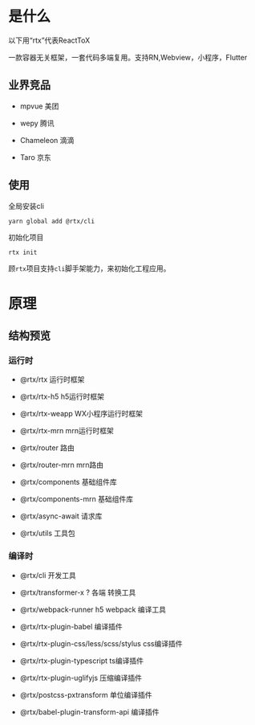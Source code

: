 # 是什么

以下用“rtx”代表ReactToX

一款容器无关框架，一套代码多端复用。支持RN,Webview，小程序，Flutter

## 业界竞品

- mpvue 美团

- wepy 腾讯

- Chameleon 滴滴

- Taro 京东

## 使用

全局安装cli

```
yarn global add @rtx/cli
```

初始化项目

```
rtx init
```

顾`rtx`项目支持`cli`脚手架能力，来初始化工程应用。


# 原理

## 结构预览

### 运行时

- @rtx/rtx 运行时框架

- @rtx/rtx-h5  h5运行时框架

- @rtx/rtx-weapp WX小程序运行时框架

- @rtx/rtx-mrn mrn运行时框架

- @rtx/router 路由

- @rtx/router-mrn mrn路由

- @rtx/components 基础组件库

- @rtx/components-mrn 基础组件库

- @rtx/async-await 请求库

- @rtx/utils 工具包
 
### 编译时

- @rtx/cli 开发工具

- @rtx/transformer-x ? 各端 转换工具

- @rtx/webpack-runner h5 webpack 编译工具

- @rtx/rtx-plugin-babel 编译插件

- @rtx/rtx-plugin-css/less/scss/stylus css编译插件

- @rtx/rtx-plugin-typescript ts编译插件

- @rtx/rtx-plugin-uglifyjs 压缩编译插件

- @rtx/postcss-pxtransform 单位编译插件

- @rtx/babel-plugin-transform-api 编译插件

